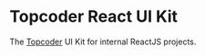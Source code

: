 # Topcoder React UI Kit

The [Topcoder](https://www.topcoder.com) UI Kit for internal ReactJS projects.
